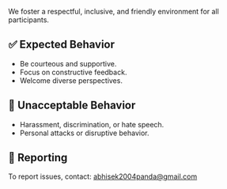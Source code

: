 We foster a respectful, inclusive, and friendly environment for all participants.

## ✅ Expected Behavior

- Be courteous and supportive.
- Focus on constructive feedback.
- Welcome diverse perspectives.

## 🚫 Unacceptable Behavior

- Harassment, discrimination, or hate speech.
- Personal attacks or disruptive behavior.

## 📩 Reporting

To report issues, contact: abhisek2004panda@gmail.com
